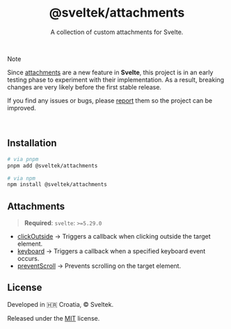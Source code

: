 <h1 align="center">@sveltek/attachments</h1>

<p align="center">A collection of custom attachments for Svelte.</p>

<br>

> [!NOTE]
>
> Since [attachments](https://svelte.dev/docs/svelte/svelte-attachments) are a new feature in **Svelte**, this project is in an early testing phase to experiment with their implementation. As a result, breaking changes are very likely before the first stable release.
>
> If you find any issues or bugs, please [report](https://github.com/sveltek/markdown/issues/new/choose) them so the project can be improved.

<br>

## Installation

```sh
# via pnpm
pnpm add @sveltek/attachments
```

```sh
# via npm
npm install @sveltek/attachments
```

## Attachments

> **Required**: `svelte`: `>=5.29.0`

- [clickOutside](./src/attachments/click-outside/README.md) → Triggers a callback when clicking outside the target element.
- [keyboard](./src/attachments/keyboard/README.md) → Triggers a callback when a specified keyboard event occurs.
- [preventScroll](./src/attachments/prevent-scroll/README.md) → Prevents scrolling on the target element.

## License

Developed in 🇭🇷 Croatia, © Sveltek.

Released under the [MIT](LICENSE.txt) license.

